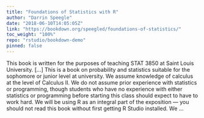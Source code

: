 ```yaml
---
title: "Foundations of Statistics with R"
author: "Darrin Speegle"
date: "2018-06-10T14:05:05Z"
link: "https://bookdown.org/speegled/foundations-of-statistics/"
toc_weight: "100%"
repo: "rstudio/bookdown-demo"
pinned: false
---
```


This book is written for the purposes of teaching STAT 3850 at Saint Louis University. [...] This is a book on probability and statistics suitable for the sophomore or junior level at university. We assume knowledge of calculus at the level of Calculus II. We do not assume prior experience with statistics or programming, though students who have no experience with either statistics or programming before starting this class should expect to have to work hard. We will be using R as an integral part of the exposition — you should not read this book without first getting R Studio installed. We ...
